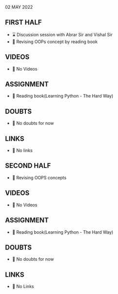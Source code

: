 02 MAY 2022

## FIRST HALF

- ⌛ Discussion session with Abrar Sir and Vishal Sir
- 🚧 Revising OOPs concept by reading book

## VIDEOS

- 🚫 No Videos

## ASSIGNMENT

- 🚧 Reading book(Learning Python - The Hard Way)

## DOUBTS

- 🚫 No doubts for now 

## LINKS

- 🚫 No links

## SECOND HALF

- 🚧 Revising OOPS concepts

## VIDEOS

- 🚫 No Videos

## ASSIGNMENT

- 🚧 Reading book(Learning Python - The Hard Way)

## DOUBTS

- 🚫 No doubts for now

## LINKS

- 🚫 No Links